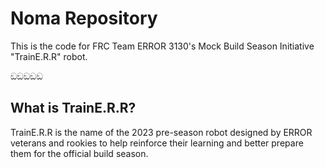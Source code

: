 # Noma Repository
This is the code for FRC Team ERROR 3130's Mock Build Season Initiative "TrainE.R.R" robot. 

ඞඞඞඞඞ

## What is TrainE.R.R?
TrainE.R.R is the name of the 2023 pre-season robot designed by ERROR veterans and rookies to help reinforce their learning and better prepare them for the official build season. 
